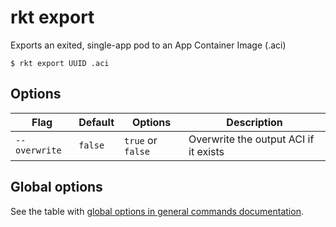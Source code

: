 # rkt export

Exports an exited, single-app pod to an App Container Image (.aci)

```
$ rkt export UUID .aci
```

## Options

| Flag | Default | Options | Description |
| --- | --- | --- | --- |
| `--overwrite` |  `false` | `true` or `false` | Overwrite the output ACI if it exists  |

## Global options

See the table with [global options in general commands documentation](../commands.md#global-options).
